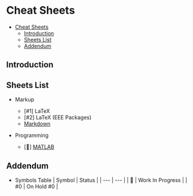 # Cheat Sheets

- [Cheat Sheets](#cheat-sheets)
  - [Introduction](#introduction)
  - [Sheets List](#sheets-list)
  - [Addendum](#addendum)

## Introduction

## Sheets List

- Markup
  - [#1] LaTeX
  - [#2] LaTeX (EEE Packages)
  - [Markdown](./markdown/markdown.md)

- Programming
  - [🚧] [MATLAB](./matlab/matlab.md)

## Addendum

- Symbols Table
  | Symbol | Status |
  | --- | --- |
  | 🚧 | Work In Progress |
  | #0 | On Hold #0 |
